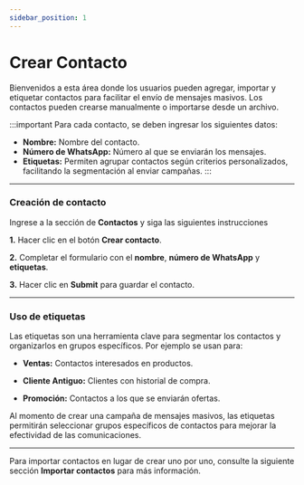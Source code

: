 ```yaml
---
sidebar_position: 1
---
```



# Crear Contacto

Bienvenidos a esta área donde los usuarios pueden agregar, importar y etiquetar contactos para facilitar el envío de mensajes masivos. Los contactos pueden crearse manualmente o importarse desde un archivo.

:::important
Para cada contacto, se deben ingresar los siguientes datos:
* **Nombre:** Nombre del contacto.
* **Número de WhatsApp:** Número al que se enviarán los mensajes.
* **Etiquetas:** Permiten agrupar contactos según criterios personalizados, facilitando la segmentación al enviar campañas.
:::

---

### Creación de contacto

Ingrese a la sección de **Contactos** y siga las siguientes instrucciones

**1.** Hacer clic en el botón **Crear contacto**.

**2.** Completar el formulario con el **nombre**, **número de WhatsApp** y **etiquetas**.

**3.** Hacer clic en **Submit** para guardar el contacto.

---

### Uso de etiquetas

Las etiquetas son una herramienta clave para segmentar los contactos y organizarlos en grupos específicos. Por ejemplo se usan para:

* **Ventas:** Contactos interesados en productos.

* **Cliente Antiguo:** Clientes con historial de compra.

* **Promoción:** Contactos a los que se enviarán ofertas.

Al momento de crear una campaña de mensajes masivos, las etiquetas permitirán seleccionar grupos específicos de contactos para mejorar la efectividad de las comunicaciones.

---

Para importar contactos en lugar de crear uno por uno, consulte la siguiente sección **Importar contactos** para más información.  


